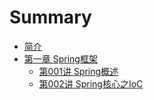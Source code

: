 # Summary

* [简介](README.md)
* [第一章 Spring框架](chapter01.md)
    * [第001讲 Spring概述](chapter01-section01.md)
    * [第002讲 Spring核心之IoC](chapter01-section02.md)

